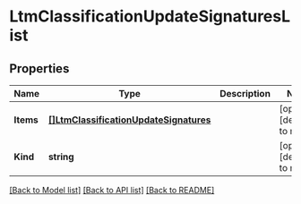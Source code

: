 # LtmClassificationUpdateSignaturesList

## Properties
Name | Type | Description | Notes
------------ | ------------- | ------------- | -------------
**Items** | [**[]LtmClassificationUpdateSignatures**](ltm_classification_updateSignatures.md) |  | [optional] [default to null]
**Kind** | **string** |  | [optional] [default to null]

[[Back to Model list]](../README.md#documentation-for-models) [[Back to API list]](../README.md#documentation-for-api-endpoints) [[Back to README]](../README.md)


